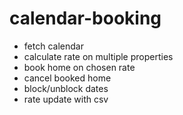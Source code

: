 # calendar-booking

* fetch calendar
* calculate rate on multiple properties
* book home on chosen rate
* cancel booked home
* block/unblock dates
* rate update with csv